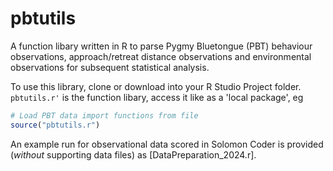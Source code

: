 # pbtutils
A function libary written in R to parse Pygmy Bluetongue (PBT) behaviour observations, approach/retreat distance observations and environmental observations for subsequent statistical analysis.

To use this library, clone or download into your R Studio Project folder.  
`pbtutils.r'` is the function libary, access it like as a 'local package', eg
```r
# Load PBT data import functions from file
source("pbtutils.r")
```
An example run for observational data scored in Solomon Coder is provided (*without* supporting data files) as [DataPreparation_2024.r].
